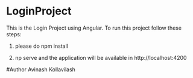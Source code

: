 # LoginProject
This is the Login Project using Angular. To run this project follow these steps:

1. please do npm install

2. np serve and the application will be available in http://localhost:4200

#Author
Avinash Kollavilash